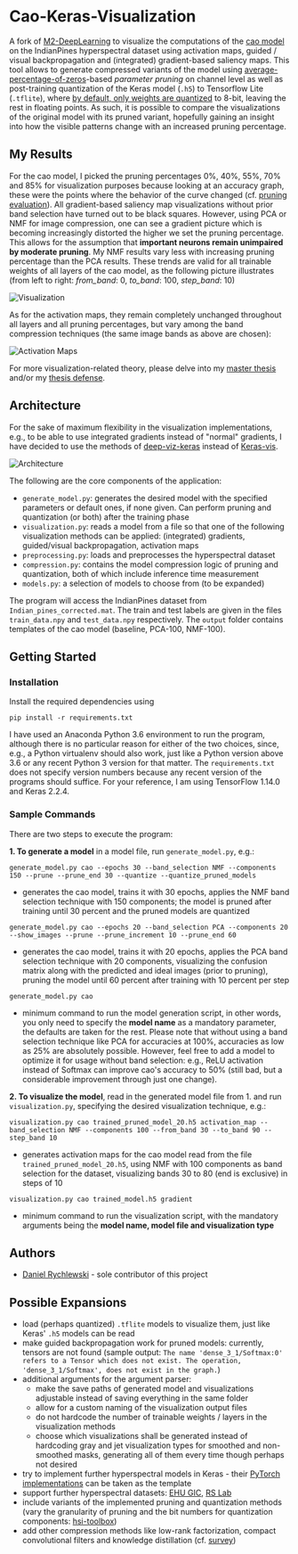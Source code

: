 # Cao-Keras-Visualization

A fork of [M2-DeepLearning](https://github.com/MeryllEssig/M2-DeepLearning) to visualize the computations of the [cao model](https://github.com/xiangyongcao/CNN_HSIC_MRF) on the IndianPines hyperspectral dataset using activation maps, guided / visual backpropagation and (integrated) gradient-based saliency maps.
This tool allows to generate compressed variants of the model using [average-percentage-of-zeros](https://arxiv.org/abs/1607.03250)\-based <i>parameter pruning</i> on channel level as well as post-training quantization of the Keras model (`.h5`) to Tensorflow Lite (`.tflite`), where [by default, only weights are quantized](https://www.tensorflow.org/lite/performance/post_training_quant) to 8-bit, leaving the rest in floating points. As such, it is possible to compare the visualizations of the original model with its pruned variant, hopefully gaining an insight into how the visible patterns change with an increased pruning percentage.
 
## My Results

For the cao model, I picked the pruning percentages 0%, 40%, 55%, 70% and 85% for visualization purposes because looking at an accuracy graph, these were the points where the behavior of the curve changed (cf. [pruning evaluation](https://github.com/daniel-rychlewski/hsi-toolbox/blob/master/DeepHyperX/outputs/Excel%20Evaluations/Evaluation%20Pruning.xlsx)).
All gradient-based saliency map visualizations without prior band selection have turned out to be black squares. However, using PCA or NMF for image compression, one can see a gradient picture which is becoming increasingly distorted the higher we set the pruning percentage. This allows for the assumption that <b>important neurons remain unimpaired by moderate pruning</b>. My NMF results vary less with increasing pruning percentage than the PCA results. These trends are valid for all trainable weights of all layers of the cao model, as the following picture illustrates (from left to right: <i>from_band</i>: 0, <i>to_band</i>: 100, <i>step_band</i>: 10)

![Visualization](https://github.com/daniel-rychlewski/Cao-Keras-Visualization/blob/master/outputs/Visualization.png)

As for the activation maps, they remain completely unchanged throughout all layers and all pruning percentages, but vary among the band compression techniques (the same image bands as above are chosen): 

![Activation Maps](https://github.com/daniel-rychlewski/Cao-Keras-Visualization/blob/master/outputs/Activation%20Maps.png)

For more visualization-related theory, please delve into my [master thesis](https://github.com/daniel-rychlewski/Cao-Keras-Visualization/blob/master/outputs/Master%20Thesis.pdf) and/or my [thesis defense](https://github.com/daniel-rychlewski/Cao-Keras-Visualization/blob/master/outputs/Thesis%20Defense.pptx).

## Architecture

For the sake of maximum flexibility in the visualization implementations, e.g., to be able to use integrated gradients instead of "normal" gradients, I have decided to use the methods of [deep-viz-keras](https://github.com/experiencor/deep-viz-keras) instead of [Keras-vis](https://github.com/raghakot/keras-vis).

![Architecture](https://github.com/daniel-rychlewski/Cao-Keras-Visualization/blob/master/outputs/Architecture.png)

The following are the core components of the application:

* `generate_model.py`: generates the desired model with the specified parameters or default ones, if none given. Can perform pruning and quantization (or both) after the training phase
* `visualization.py`: reads a model from a file so that one of the following visualization methods can be applied: (integrated) gradients, guided/visual backpropagation, activation maps
* `preprocessing.py`: loads and preprocesses the hyperspectral dataset
* `compression.py`: contains the model compression logic of pruning and quantization, both of which include inference time measurement
* `models.py`: a selection of models to choose from (to be expanded)

The program will access the IndianPines dataset from `Indian_pines_corrected.mat`. The train and test labels are given in the files `train_data.npy` and `test_data.npy` respectively.
The `output` folder contains templates of the cao model (baseline, PCA-100, NMF-100). 

## Getting Started

### Installation

Install the required dependencies using

`pip install -r requirements.txt`

I have used an Anaconda Python 3.6 environment to run the program, although there is no particular reason for either of the two choices, since, e.g., a Python virtualenv should also work, just like a Python version above 3.6 or any recent Python 3 version for that matter. The `requirements.txt` does not specify version numbers because any recent version of the programs should suffice. For your reference, I am using TensorFlow 1.14.0 and Keras 2.2.4.

### Sample Commands 

There are two steps to execute the program:

<b>1\. To generate a model</b> in a model file, run `generate_model.py`, e.g.:

`generate_model.py cao --epochs 30 --band_selection NMF --components 150 --prune --prune_end 30 --quantize --quantize_pruned_models`

* generates the cao model, trains it with 30 epochs, applies the NMF band selection technique with 150 components; the model is pruned after training until 30 percent and the pruned models are quantized

`generate_model.py cao --epochs 20 --band_selection PCA --components 20 --show_images --prune --prune_increment 10 --prune_end 60`

* generates the cao model, trains it with 20 epochs, applies the PCA band selection technique with 20 components, visualizing the confusion matrix along with the predicted and ideal images (prior to pruning), pruning the model until 60 percent after training with 10 percent per step

`generate_model.py cao`

* minimum command to run the model generation script, in other words, you only need to specify the <b>model name</b> as a mandatory parameter, the defaults are taken for the rest. Please note that without using a band selection technique like PCA for accuracies at 100%, accuracies as low as 25% are absolutely possible. However, feel free to add a model to optimize it for usage without band selection: e.g., ReLU activation instead of Softmax can improve cao's accuracy to 50% (still bad, but a considerable improvement through just one change).
 
<b>2\. To visualize the model</b>, read in the generated model file from 1. and run `visualization.py`, specifying the desired visualization technique, e.g.:  

`visualization.py cao trained_pruned_model_20.h5 activation_map --band_selection NMF --components 100 --from_band 30 --to_band 90 --step_band 10`

* generates activation maps for the cao model read from the file `trained_pruned_model_20.h5`, using NMF with 100 components as band selection for the dataset, visualizing bands 30 to 80 (end is exclusive) in steps of 10

`visualization.py cao trained_model.h5 gradient`

* minimum command to run the visualization script, with the mandatory arguments being the <b>model name, model file and visualization type</b>

## Authors

* [Daniel Rychlewski](https://github.com/daniel-rychlewski) - sole contributor of this project

## Possible Expansions

* load (perhaps quantized) `.tflite` models to visualize them, just like Keras' `.h5` models can be read
* make guided backpropagation work for pruned models: currently, tensors are not found (sample output: `The name 'dense_3_1/Softmax:0' refers to a Tensor which does not exist. The operation, 'dense_3_1/Softmax', does not exist in the graph.`)
* additional arguments for the argument parser:
    * make the save paths of generated model and visualizations adjustable instead of saving everything in the same folder
    * allow for a custom naming of the visualization output files
    * do not hardcode the number of trainable weights / layers in the visualization methods
    * choose which visualizations shall be generated instead of hardcoding gray and jet visualization types for smoothed and non-smoothed masks, generating all of them every time though perhaps not desired
* try to implement further hyperspectral models in Keras - their [PyTorch implementations](https://github.com/daniel-rychlewski/hsi-toolbox) can be taken as the template
* support further hyperspectral datasets: [EHU GIC](http://www.ehu.eus/ccwintco/index.php/Hyperspectral_Remote_Sensing_Scenes), [RS Lab](https://rslab.ut.ac.ir/data)
* include variants of the implemented pruning and quantization methods (vary the granularity of pruning and the bit numbers for quantization components: [hsi-toolbox](https://github.com/daniel-rychlewski/hsi-toolbox))
* add other compression methods like low-rank factorization, compact convolutional filters and knowledge distillation (cf. [survey](https://arxiv.org/abs/1710.09282))
